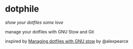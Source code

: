dotphile
========

_show your dotfiles some love_

manage your dotfiles with GNU Stow and Git

inspired by [Managing dotfiles with GNU stow](https://alexpearce.me/2016/02/managing-dotfiles-with-stow/) by @alexpearce
